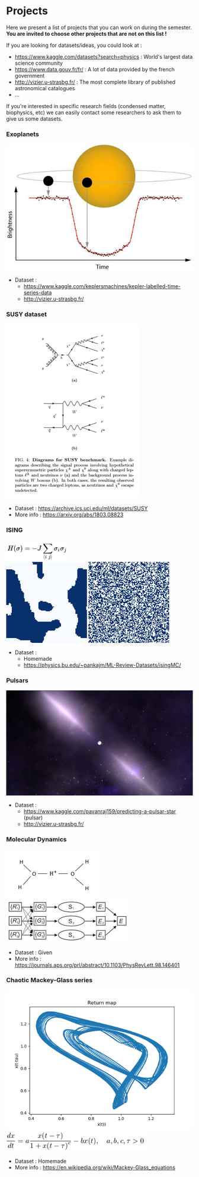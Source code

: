 # Projects

Here we present a list of projects that you can work on during the semester.  
**You are invited to choose other projects that are not on this list !**  
  
If you are looking for datasets/ideas, you could look at :
* https://www.kaggle.com/datasets?search=physics : World's largest data science community
* https://www.data.gouv.fr/fr/ : A lot of data provided by the french government
* http://vizier.u-strasbg.fr/ : The most complete library of published astronomical catalogues
* ...

If you're interested in specific research fields (condensed matter, biophysics, etc) we can easily contact some researchers to ask them to give us some datasets.  
  
### Exoplanets

![](exoplanet.png)

* Dataset :
  * https://www.kaggle.com/keplersmachines/kepler-labelled-time-series-data
  * http://vizier.u-strasbg.fr/

### SUSY dataset

![](SUSYbenchmark.png)
* Dataset : https://archive.ics.uci.edu/ml/datasets/SUSY
* More info : https://arxiv.org/abs/1803.08823

### ISING

![](ISINGeq.png)  
![](ISINGferro.png)
![](ISINGpara.png)

* Dataset : 
  * Homemade
  * https://physics.bu.edu/~pankajm/ML-Review-Datasets/isingMC/
  
### Pulsars

![](pulsars.jpg)

* Dataset :
  * https://www.kaggle.com/pavanraj159/predicting-a-pulsar-star (pulsar)
  * http://vizier.u-strasbg.fr/

### Molecular Dynamics

![](zundel.png)
![](zundelNN.png)

* Dataset : Given
* More info : https://journals.aps.org/prl/abstract/10.1103/PhysRevLett.98.146401

### Chaotic Mackey-Glass series

![](mackeyglass.png)
![](mackeyglasseq.png)

* Dataset : Homemade
* More info : https://en.wikipedia.org/wiki/Mackey-Glass_equations

  


  
